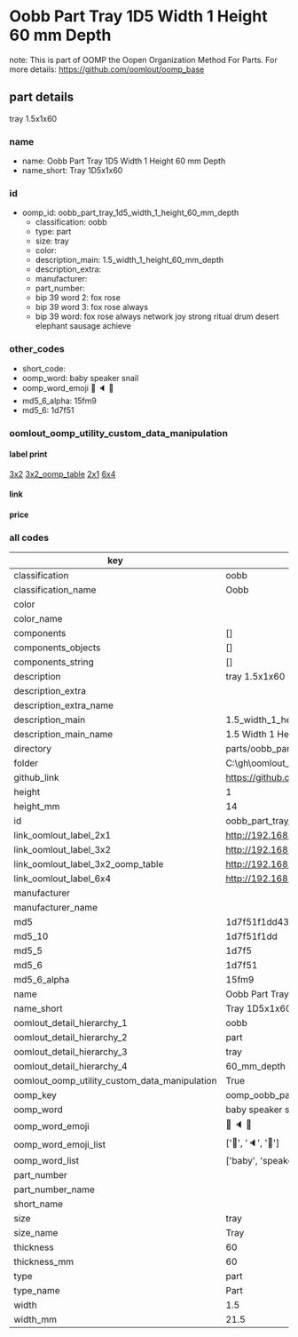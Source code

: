 # Oobb Part Tray 1D5 Width 1 Height 60 mm Depth  

note: This is part of OOMP the Oopen Organization Method For Parts. For more details: https://github.com/oomlout/oomp_base

##  part details
  



tray 1.5x1x60



### name
* name: Oobb Part Tray 1D5 Width 1 Height 60 mm Depth
* name_short: Tray 1D5x1x60 
### id
* oomp_id: oobb_part_tray_1d5_width_1_height_60_mm_depth
  * classification: oobb
  * type: part
  * size: tray
  * color: 
  * description_main: 1.5_width_1_height_60_mm_depth
  * description_extra: 
  * manufacturer: 
  * part_number: 
  * bip 39 word 2: fox rose
  * bip 39 word 3: fox rose always
  * bip 39 word: fox rose always network joy strong ritual drum desert elephant sausage achieve

### other_codes
* short_code: 
* oomp_word: baby speaker snail
* oomp_word_emoji :baby: :speaker: :snail:
* md5_6_alpha: 15fm9
* md5_6: 1d7f51






### oomlout_oomp_utility_custom_data_manipulation
#### label print
[3x2](http://192.168.1.245:1112/?label=oomp%2015fm9)
[3x2_oomp_table](http://192.168.1.108:1112/?label=oomp%2015fm9)
[2x1](http://192.168.1.242:1112/?label=oomp%2015fm9)
[6x4](http://192.168.1.55:1112/?label=oomp%2015fm9)    

#### link

                              

#### price







### all codes 
| key | value |  
| --- | --- |  
| classification | oobb |  
| classification_name | Oobb |  
| color |  |  
| color_name |  |  
| components | [] |  
| components_objects | [] |  
| components_string | [] |  
| description | tray 1.5x1x60 |  
| description_extra |  |  
| description_extra_name |  |  
| description_main | 1.5_width_1_height_60_mm_depth |  
| description_main_name | 1.5 Width 1 Height 60 mm Depth |  
| directory | parts/oobb_part_tray_1d5_width_1_height_60_mm_depth |  
| folder | C:\gh\oomlout_oobb_version_4_generated_parts\parts\oobb_part_tray_1d5_width_1_height_60_mm_depth |  
| github_link | https://github.com/oomlout/oomlout_oomp_part_src/tree/main/parts/oobb_part_tray_1d5_width_1_height_60_mm_depth |  
| height | 1 |  
| height_mm | 14 |  
| id | oobb_part_tray_1d5_width_1_height_60_mm_depth |  
| link_oomlout_label_2x1 | http://192.168.1.242:1112/?label=oomp%2015fm9 |  
| link_oomlout_label_3x2 | http://192.168.1.245:1112/?label=oomp%2015fm9 |  
| link_oomlout_label_3x2_oomp_table | http://192.168.1.108:1112/?label=oomp%2015fm9 |  
| link_oomlout_label_6x4 | http://192.168.1.55:1112/?label=oomp%2015fm9 |  
| manufacturer |  |  
| manufacturer_name |  |  
| md5 | 1d7f51f1dd4397535cbc494c0f2f02e2 |  
| md5_10 | 1d7f51f1dd |  
| md5_5 | 1d7f5 |  
| md5_6 | 1d7f51 |  
| md5_6_alpha | 15fm9 |  
| name | Oobb Part Tray 1D5 Width 1 Height 60 mm Depth |  
| name_short | Tray 1D5x1x60  |  
| oomlout_detail_hierarchy_1 | oobb |  
| oomlout_detail_hierarchy_2 | part |  
| oomlout_detail_hierarchy_3 | tray |  
| oomlout_detail_hierarchy_4 | 60_mm_depth |  
| oomlout_oomp_utility_custom_data_manipulation | True |  
| oomp_key | oomp_oobb_part_tray_1d5_width_1_height_60_mm_depth |  
| oomp_word | baby speaker snail |  
| oomp_word_emoji | :baby: :speaker: :snail: |  
| oomp_word_emoji_list | [':baby:', ':speaker:', ':snail:'] |  
| oomp_word_list | ['baby', 'speaker', 'snail'] |  
| part_number |  |  
| part_number_name |  |  
| short_name |  |  
| size | tray |  
| size_name | Tray |  
| thickness | 60 |  
| thickness_mm | 60 |  
| type | part |  
| type_name | Part |  
| width | 1.5 |  
| width_mm | 21.5 |  
